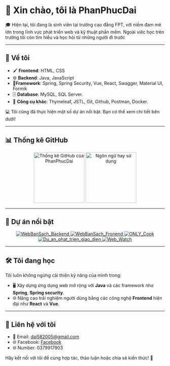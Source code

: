# 👋 Xin chào, tôi là **PhanPhucDai**

🎓 Hiện tại, tôi đang là sinh viên tại trường cao đẳng FPT, với niềm đam mê lớn trong lĩnh vực phát triển web và kỹ thuật phần mềm. Ngoài viêc học trên trường tôi còn tìm hiểu và học hỏi từ những người đi trước

---

## 🌟 **Về tôi**
- 🖌️ **Frontend**: HTML, CSS 
- ⚙️ **Backend**: Java, JavaScript
- :small_orange_diamond:**Framework**: Spring, Spring Security, Vue, React, Swagger, Material UI, Formik
- :file_cabinet: **Database**: MySQL, SQL Server.
- 🔧 **Công cụ khác**: Thymeleaf, JSTL, Git, Github, Postman, Docker.

💻 Tôi cũng đã thực hiện một số dự án nổi bật. Bạn có thể xem chi tiết bên dưới!  

---

## 📊 **Thống kê GitHub**

<div align="center">
  <img src="https://github-readme-stats.vercel.app/api?username=PhanPhucDai&show_icons=true&theme=radical" alt="Thống kê GitHub của PhanPhucDai" height="160"/>
  <img src="https://github-readme-stats.vercel.app/api/top-langs/?username=PhanPhucDai&layout=compact&theme=tokyonight" alt="Ngôn ngữ hay sử dụng" height="160"/>
</div>

---

## 🚀 **Dự án nổi bật**

<div align="center">
  <a href="https://github.com/PhanPhucDai/WebBanSach_Backend">
    <img src="https://github-readme-stats.vercel.app/api/pin/?username=PhanPhucDai&repo=WebBanSach_Backend&theme=radical" alt="WebBanSach_Backend"/>
  </a>
  <a href="https://github.com/PhanPhucDai/WebBanSach_Fronend">
    <img src="https://github-readme-stats.vercel.app/api/pin/?username=PhanPhucDai&repo=WebBanSach_Fronend&theme=merko" alt="WebBanSach_Fronend"/>
  </a>
  <a href="https://github.com/PhanPhucDai/ONLY_Cook">
    <img src="https://github-readme-stats.vercel.app/api/pin/?username=PhanPhucDai&repo=ONLY_Cook&theme=gruvbox" alt="ONLY_Cook"/>
  </a>
  <a href="https://github.com/PhanPhucDai/Du_an_phat_trien_giao_dien">
    <img src="https://github-readme-stats.vercel.app/api/pin/?username=PhanPhucDai&repo=Du_an_phat_trien_giao_dien&theme=highcontrast" alt="Du_an_phat_trien_giao_dien"/>
  </a>
  <a href="https://github.com/PhanPhucDai/Web_Watch">
    <img src="https://github-readme-stats.vercel.app/api/pin/?username=PhanPhucDai&repo=Web_Watch&theme=highcontrast" alt="Web_Watch"/>
  </a>
</div>

---

## 🛠️ **Tôi đang học**
Tôi luôn không ngừng cải thiện kỹ năng của mình trong:  
- 🖥️ Xây dựng ứng dụng web mở rộng với **Java** và các framework như **Spring**, **Spring security**.  
- 🌐 Nâng cao trải nghiệm người dùng bằng các công nghệ **Frontend** hiện đại như **React** và **Vue**.  


---

## 💬 **Liên hệ với tôi**
- 📧 Email: [dai582005@gmail.com](mailto:dai582005@gmail.com)
- 🌐 Facebook: [Facebook](https://www.facebook.com/?locale=vi_VN)  
- 🌐 Number: 0379917903  
  

Hãy kết nối với tôi để cùng hợp tác, thảo luận hoặc chia sẻ kiến thức! 🚀
